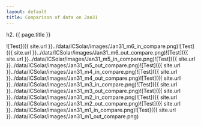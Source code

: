 ```yaml
---
layout: default
title: Comparison of data on Jan31
---
```

h2. {{ page.title }}

![Test]({{ site.url }}../data/ICSolar/images/Jan31_m6_in_compare.png)![Test]({{ site.url }}../data/ICSolar/images/Jan31_m6_out_compare.png)![Test]({{ site.url }}../data/ICSolar/images/Jan31_m5_in_compare.png)![Test]({{ site.url }}../data/ICSolar/images/Jan31_m5_out_compare.png)![Test]({{ site.url }}../data/ICSolar/images/Jan31_m4_in_compare.png)![Test]({{ site.url }}../data/ICSolar/images/Jan31_m4_out_compare.png)![Test]({{ site.url }}../data/ICSolar/images/Jan31_m3_in_compare.png)![Test]({{ site.url }}../data/ICSolar/images/Jan31_m3_out_compare.png)![Test]({{ site.url }}../data/ICSolar/images/Jan31_m2_in_compare.png)![Test]({{ site.url }}../data/ICSolar/images/Jan31_m2_out_compare.png)![Test]({{ site.url }}../data/ICSolar/images/Jan31_m1_in_compare.png)![Test]({{ site.url }}../data/ICSolar/images/Jan31_m1_out_compare.png)
